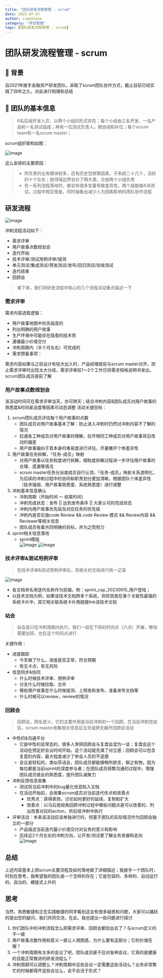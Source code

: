 ```yaml
---
title: "团队研发流程管理 - scrum"
date: 2025-07-07
author: cimaStone
category: "项目管理"
tags: [团队研发流程管理 - scrum]
---
```


# 团队研发流程管理 - scrum

## 🎯 背景
自2021年接手金融资产研发团队，采取了scrum团队协作方式，截止目前已经实践了四年之久，对此进行梳理和总结

## 🎯 团队的基本信息
> 6名后端开发人员，以两个小组的形式存在；每个小组由三名开发、一名产品和一名测试组成；再有一位测试负责人，做协调和补位；每个scrum team有一名scrum master；

scrum组织架构如图： 

![image](https://github.com/user-attachments/assets/7483afb1-62c3-43c5-868a-113049e85684)

这么安排的主要原因：
> - 所负责的业务模块较多，还有历史包袱等因素，子系统二十几个，活跃的十个左右；按领域边界划分了两大类，交由两个小组负责
> - 在一系列流程落地时，都会有很多变量导致差异性，两个组能做A/B测试，过程中相互借鉴，同时抽象出减少人为因素影响的团队协作流程

## 研发流程
![image](https://github.com/user-attachments/assets/e08838b6-a6f0-423a-a0a8-2996b2094771)

冲刺流程活动如下：
  - 需求评审
  - 用户故事点数规划会
  - 迭代开始
  - 技术评审/测试用例评审/提测
  - 单元测试/集成测试/预发测试/发布/回归测试/验收测试
  - 迭代结束
  - 回顾会

> 接下来，我们将研发流程中核心的几个流程活动重点描述一下

### 需求评审
需求内容选取逻辑：
  - 用户故事地图中优先级高的
  - 列出明确的用户故事
  - 生产环境中可能存在隐患的技术债
  - 遵循最小价值交付
  - 冲刺周期内（半个月左右）可完成的
  - 需求预备事项：

需求内容如果与之前设计有较大出入时，产品经理提前与scrum master对齐，防止需求评审时出现太大分歧，需求评审前1～2个工作日将需求规格说明书发出，scrum团队成员提前了解

### 用户故事点数规划会
该活动时间可在需求评审当天，亦可跨天；结合冲刺内容&团队成员对用户故事的熟悉度&时间紧迫度等因素可动态调整
活动关键目标：
1. scrum团队成员评估每个用户故事的点数
   - 团队成员对用户故事基本了解：防止进入冲刺时仍然对冲刺内容不了解的情况
   - 拉通各工种成员对用户故事的理解，拉齐相同工种成员对用户故事背后改动的偏差
   - 用户故事偏向于其本身的难易度进行评估，尽量撇开个体差异性
2. 用户故事任务拆解，「任务-成员」映射
   - 对用户故事以任务粒度进行拆解，细粒度拆解过程进一步评估用户故事的合理、遗漏等情况
   - scrum master任务分派或成员自行认领，「任务-成员」映射关系透明化，为后续的冲刺过程中的协同和职责划分更加清晰，根据团队个体差异性（技术强弱、用户故事熟悉度、系统熟悉度）进行调整
3. 冲刺基本信息确认
   - 冲刺周期（开始时间 ～ 结束时间）
   - 冲刺完成状态：发布 || 达到发布条件 || 大家认可的完成状态
   - 冲刺内用户故事优先级及对应任务的优先级
   - 冲刺内是否实施code Review && code Review 模式 && Review内容 && Reviewer等相关信息
   - 团队成员有着共同明确的目标，并为之而努力
4. sprint相关信息落地
   - sprint模版</br>
     ![image](https://github.com/user-attachments/assets/0f28d579-3e3a-42fb-8d7b-fee562a315e3)
     ![image](https://github.com/user-attachments/assets/d7c02881-d535-4b60-9b19-8fc94443ee24)

### 技术评审&测试用例评审
> 在技术评审&测试用例评审后，将相关的文档进行统一记录

![image](https://github.com/user-attachments/assets/fe2b8e44-7dec-4797-9149-ce29f86929c3)
- 各文档命名用迭代名称作为前缀，例：sprint_cap_20230615_用户登陆；
- 以技术文档为例，如果该技术文档跨多个系统，则将其放在某个关联性最强的系统卡片中，其它相关联系统卡片用链接link该技术文档

### 站会
> 站会是只在冲刺周期内执行，我们一般在下班的时间点（六点）开展，哪怕需要加班，也在这个时间点进行

关键作用：
- 进度跟踪
  - 今天做了什么，进度是否正常，符合预期
  - 有无卡点，有无风险
- 信息同步&协同
  - 什么时候技术评审、用例评审
  - 分支什么时候拉取、合并
  - 哪些用户故事在什么时候提测、上预发和发布，准备发布文档等
  - 什么时候可以review，review的情况
 
### 回顾会
> 回顾会，顾名思义，它的主要作用是当前冲刺的一个回顾，在当前冲刺完成后，scrum master收集相关信息后当天或跨天展开回顾会活动

- 中性的&沟通平台
  - 它是中性的且常态的，很多人常把回顾会与复盘会混为一谈；复盘会这个活动在预定好会议时间开始，这个活动就充满了对立感；回顾会可以包含复盘的内容，最大程度减少了参会人员的不适感
  - 会议是轻松的，类似茶话会，团队成员都能够畅所欲言，聊之有物，因为每位都是当前sprint的深度参与者；在团队成员频繁沟通的过程中，增强团队成员彼此的熟悉度，提升团队凝聚力
- 冲刺反馈信息收集
  - 测试将当前冲刺中的bug量化信息貼入文档
  - 在活动开始前，会收集scrum成员对当前迭代优点和改善点
    - 优秀点：获得表扬，讨论如何更好的延续、复制和扩大
    - 改善点：以马后炮视角回顾冲刺过程中哪些问题点是可以改善的、列出改善对应的action，供后续冲刺中执行
- 评审活动：本来该活动应该单独进行的，但基于团队的实际情况作为回顾会独立的一部分
  - 产品描述当前迭代最小价值交付对业务的意义和影响
  - 后续近2个月左右的冲刺方向，让开发/测试更了解业务发展和走向
    ![image](https://github.com/user-attachments/assets/0072bc86-f889-41a5-96ed-1101c95491da)

## 总结
上述内容基本上把scrum主要流程及如何落地做了详细描述；我接手一个团队时，时刻在思考，我希望我的团队是一个怎样的存在；它是包容的、多样的、自动运行的、自治的、螺旋式上升的

## 思考
当然，熟悉敏捷和正在实践敏捷的同学看到这会有很多疑惑和问题，大家可以踊跃的提出您的疑问，我们共同交流，在此，我也提出一些问题进行探讨
1. 你们团队中的冲刺流程怎么把需求评审、回顾会都划出去了？与scrum定义的不一致
2. 用户故事点数作用和意义一直让人很困惑，为什么要有这部分；它的价值在哪？
3. 一个冲刺周期有太多的会议了吧，团队成员疲于应对各种会议，它真的是健康的且能正常推进的研发流程么？
4. 冲刺周期可以调整么？冲刺周期中这些会议一定需要这些活动么？业务非常繁忙的时候都得开这些会议么，会不会流于形式？
